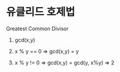 # 유클리드 호제법

Greatest Common Divisor

1. gcd(x,y)

2. x % y == 0 => gcd(x,y) = y

3. x % y != 0 => gcd(x,y) = gcd(y, x%y) => 2



